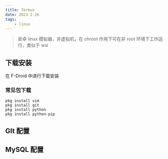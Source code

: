 ```yaml
---
title: Termux
date: 2023-2-26
tags:
	- linux
---
```


> 安卓 linux 模拟器，非虚拟机，在 chroot 作用下可在非 root 环境下工作运行，类似于 wsl

## 下载安装

在 F-Droid 中进行下载安装

### 常见包下载

```
pkg install vim
pkg install git
pkg install python
pkg install python-pip
```

## GIt 配置



## MySQL 配置

